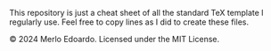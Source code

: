 This repository is just a cheat sheet of all the standard TeX template I regularly use.
Feel free to copy lines as I did to create these files.

© 2024 Merlo Edoardo. Licensed under the MIT License.
